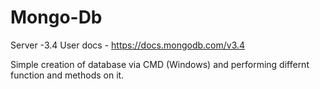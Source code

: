 # Mongo-Db

Server -3.4
User docs - https://docs.mongodb.com/v3.4

Simple creation of database via CMD (Windows) and performing differnt function and methods on it.
